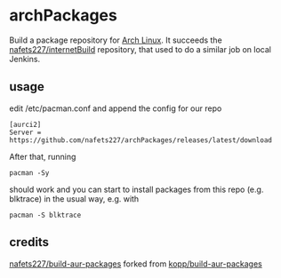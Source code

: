 # archPackages
Build a package repository for [Arch Linux](https://www.archlinux.org).
It succeeds the [nafets227/internetBuild](https://github.com/nafets227/internetBuild)
repository, that used to do a similar job on local Jenkins.

## usage
edit /etc/pacman.conf and append the config for our repo
```
[aurci2]
Server = https://github.com/nafets227/archPackages/releases/latest/download
```
After that, running
```
pacman -Sy
```
should work and you can start to install packages from this repo (e.g. blktrace)
in the usual way, e.g. with
```
pacman -S blktrace
```

## credits
[nafets227/build-aur-packages](https://github.com/nafets227/internetBuild) forked from
[kopp/build-aur-packages](https://github.com/kopp/build-aur-packages)
